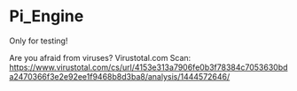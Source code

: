 # Pi_Engine
Only for testing!

Are you afraid from viruses?
Virustotal.com Scan:
https://www.virustotal.com/cs/url/4153e313a7906fe0b3f78384c7053630bda2470366f3e2e92ee1f9468b8d3ba8/analysis/1444572646/
